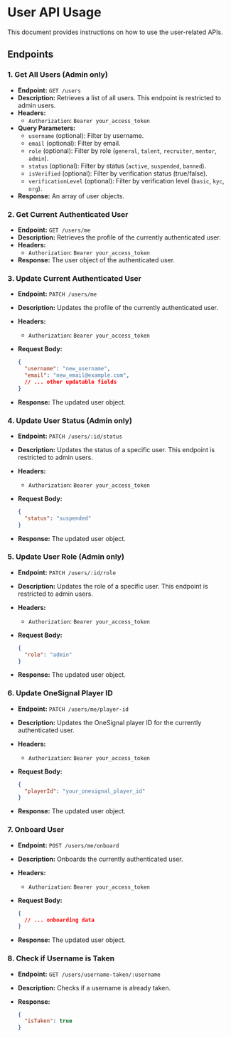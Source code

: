 # User API Usage

This document provides instructions on how to use the user-related APIs.

## Endpoints

### 1. Get All Users (Admin only)

*   **Endpoint:** `GET /users`
*   **Description:** Retrieves a list of all users. This endpoint is restricted to admin users.
*   **Headers:**
    *   `Authorization`: `Bearer your_access_token`
*   **Query Parameters:**
    *   `username` (optional): Filter by username.
    *   `email` (optional): Filter by email.
    *   `role` (optional): Filter by role (`general`, `talent`, `recruiter`, `mentor`, `admin`).
    *   `status` (optional): Filter by status (`active`, `suspended`, `banned`).
    *   `isVerified` (optional): Filter by verification status (true/false).
    *   `verificationLevel` (optional): Filter by verification level (`basic`, `kyc`, `org`).
*   **Response:** An array of user objects.

### 2. Get Current Authenticated User

*   **Endpoint:** `GET /users/me`
*   **Description:** Retrieves the profile of the currently authenticated user.
*   **Headers:**
    *   `Authorization`: `Bearer your_access_token`
*   **Response:** The user object of the authenticated user.

### 3. Update Current Authenticated User

*   **Endpoint:** `PATCH /users/me`
*   **Description:** Updates the profile of the currently authenticated user.
*   **Headers:**
    *   `Authorization`: `Bearer your_access_token`
*   **Request Body:**

    ```json
    {
      "username": "new_username",
      "email": "new_email@example.com",
      // ... other updatable fields
    }
    ```

*   **Response:** The updated user object.

### 4. Update User Status (Admin only)

*   **Endpoint:** `PATCH /users/:id/status`
*   **Description:** Updates the status of a specific user. This endpoint is restricted to admin users.
*   **Headers:**
    *   `Authorization`: `Bearer your_access_token`
*   **Request Body:**

    ```json
    {
      "status": "suspended"
    }
    ```

*   **Response:** The updated user object.

### 5. Update User Role (Admin only)

*   **Endpoint:** `PATCH /users/:id/role`
*   **Description:** Updates the role of a specific user. This endpoint is restricted to admin users.
*   **Headers:**
    *   `Authorization`: `Bearer your_access_token`
*   **Request Body:**

    ```json
    {
      "role": "admin"
    }
    ```

*   **Response:** The updated user object.

### 6. Update OneSignal Player ID

*   **Endpoint:** `PATCH /users/me/player-id`
*   **Description:** Updates the OneSignal player ID for the currently authenticated user.
*   **Headers:**
    *   `Authorization`: `Bearer your_access_token`
*   **Request Body:**

    ```json
    {
      "playerId": "your_onesignal_player_id"
    }
    ```

*   **Response:** The updated user object.

### 7. Onboard User

*   **Endpoint:** `POST /users/me/onboard`
*   **Description:** Onboards the currently authenticated user.
*   **Headers:**
    *   `Authorization`: `Bearer your_access_token`
*   **Request Body:**

    ```json
    {
      // ... onboarding data
    }
    ```

*   **Response:** The updated user object.

### 8. Check if Username is Taken

*   **Endpoint:** `GET /users/username-taken/:username`
*   **Description:** Checks if a username is already taken.
*   **Response:**

    ```json
    {
      "isTaken": true
    }
    ```
